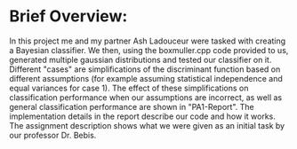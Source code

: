 # Brief Overview:
In this project me and my partner Ash Ladouceur were tasked with creating a Bayesian classifier. We then, using the boxmuller.cpp code provided to us, generated multiple gaussian distributions and tested our classifier on it. Different "cases" are simplifications of the discriminant function based on different assumptions (for example assuming statistical independence and equal variances for case 1). The effect of these simplifications on classification performance when our assumptions are incorrect, as well as general classification performance are shown in "PA1-Report". The implementation details in the report describe our code and how it works. The assignment description shows what we were given as an initial task by our professor Dr. Bebis. 

